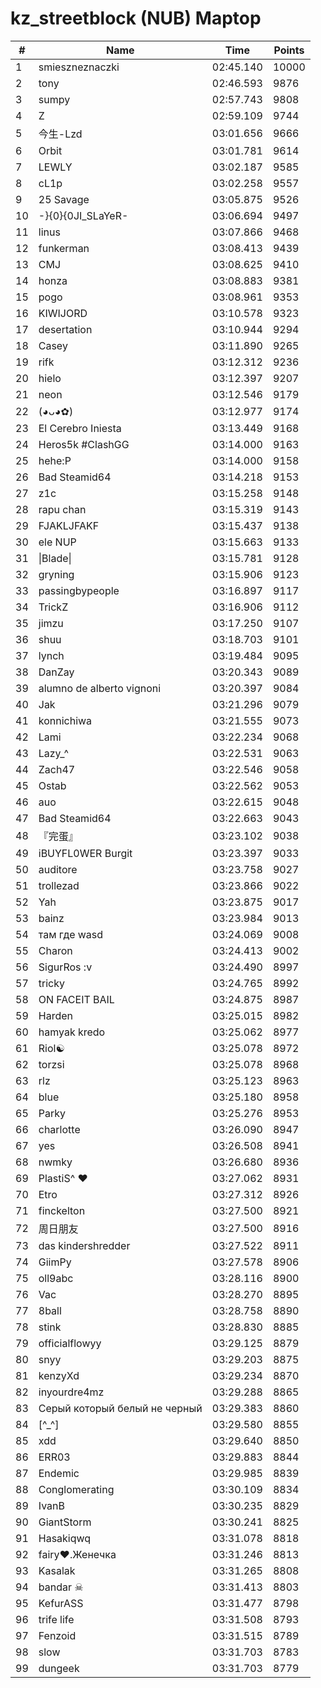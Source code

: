 # kz_streetblock (NUB) Maptop

|  # | Name | Time | Points |
|-------------- | -------------- | -------------- | -------------- | 
| 1 | smieszneznaczki | 02:45.140 | 10000 | 
| 2 | tony | 02:46.593 | 9876 | 
| 3 | sumpy | 02:57.743 | 9808 | 
| 4 | Z | 02:59.109 | 9744 | 
| 5 | 今生-Lzd | 03:01.656 | 9666 | 
| 6 | Orbit | 03:01.781 | 9614 | 
| 7 | LEWLY | 03:02.187 | 9585 | 
| 8 | cL1p | 03:02.258 | 9557 | 
| 9 | 25 Savage | 03:05.875 | 9526 | 
| 10 | -}{0}{0JI_SLaYeR- | 03:06.694 | 9497 | 
| 11 | linus | 03:07.866 | 9468 | 
| 12 | funkerman | 03:08.413 | 9439 | 
| 13 | CMJ | 03:08.625 | 9410 | 
| 14 | honza | 03:08.883 | 9381 | 
| 15 | pogo | 03:08.961 | 9353 | 
| 16 | KIWIJORD | 03:10.578 | 9323 | 
| 17 | desertation | 03:10.944 | 9294 | 
| 18 | Casey | 03:11.890 | 9265 | 
| 19 | rifk | 03:12.312 | 9236 | 
| 20 | hielo | 03:12.397 | 9207 | 
| 21 | neon | 03:12.546 | 9179 | 
| 22 | (◕ᴗ◕✿) | 03:12.977 | 9174 | 
| 23 | El Cerebro Iniesta | 03:13.449 | 9168 | 
| 24 | Heros5k #ClashGG | 03:14.000 | 9163 | 
| 25 | hehe:P | 03:14.000 | 9158 | 
| 26 | Bad Steamid64 | 03:14.218 | 9153 | 
| 27 | z1c | 03:15.258 | 9148 | 
| 28 | rapu chan | 03:15.319 | 9143 | 
| 29 | FJAKLJFAKF | 03:15.437 | 9138 | 
| 30 | ele NUP | 03:15.663 | 9133 | 
| 31 | \|Blade\| | 03:15.781 | 9128 | 
| 32 | gryning | 03:15.906 | 9123 | 
| 33 | passingbypeople | 03:16.897 | 9117 | 
| 34 | TrickZ | 03:16.906 | 9112 | 
| 35 | jimzu | 03:17.250 | 9107 | 
| 36 | shuu | 03:18.703 | 9101 | 
| 37 | lynch | 03:19.484 | 9095 | 
| 38 | DanZay | 03:20.343 | 9089 | 
| 39 | alumno de alberto vignoni | 03:20.397 | 9084 | 
| 40 | Jak | 03:21.296 | 9079 | 
| 41 | konnichiwa | 03:21.555 | 9073 | 
| 42 | Lami | 03:22.234 | 9068 | 
| 43 | Lazy_^ | 03:22.531 | 9063 | 
| 44 | Zach47 | 03:22.546 | 9058 | 
| 45 | Ostab | 03:22.562 | 9053 | 
| 46 | auo | 03:22.615 | 9048 | 
| 47 | Bad Steamid64 | 03:22.663 | 9043 | 
| 48 | 『完蛋』 | 03:23.102 | 9038 | 
| 49 | iBUYFL0WER Burgit | 03:23.397 | 9033 | 
| 50 | auditore | 03:23.758 | 9027 | 
| 51 | trollezad | 03:23.866 | 9022 | 
| 52 | Yah | 03:23.875 | 9017 | 
| 53 | bainz | 03:23.984 | 9013 | 
| 54 | там где wasd | 03:24.069 | 9008 | 
| 55 | Charon | 03:24.413 | 9002 | 
| 56 | SigurRos :v | 03:24.490 | 8997 | 
| 57 | tricky | 03:24.765 | 8992 | 
| 58 | ON FACEIT BAIL | 03:24.875 | 8987 | 
| 59 | Harden | 03:25.015 | 8982 | 
| 60 | hamyak kredo | 03:25.062 | 8977 | 
| 61 | Riol☯ | 03:25.078 | 8972 | 
| 62 | torzsi | 03:25.078 | 8968 | 
| 63 | rlz | 03:25.123 | 8963 | 
| 64 | blue | 03:25.180 | 8958 | 
| 65 | Parky | 03:25.276 | 8953 | 
| 66 | charlotte | 03:26.090 | 8947 | 
| 67 | yes | 03:26.508 | 8941 | 
| 68 | nwmky | 03:26.680 | 8936 | 
| 69 | PlastiS^ ♥ | 03:27.062 | 8931 | 
| 70 | Etro | 03:27.312 | 8926 | 
| 71 | finckelton | 03:27.500 | 8921 | 
| 72 | 周日朋友 | 03:27.500 | 8916 | 
| 73 | das kindershredder | 03:27.522 | 8911 | 
| 74 | GiimPy | 03:27.578 | 8906 | 
| 75 | oll9abc | 03:28.116 | 8900 | 
| 76 | Vac | 03:28.270 | 8895 | 
| 77 | 8ball | 03:28.758 | 8890 | 
| 78 | stink | 03:28.830 | 8885 | 
| 79 | officialflowyy | 03:29.125 | 8879 | 
| 80 | snyy | 03:29.203 | 8875 | 
| 81 | kenzyXd | 03:29.234 | 8870 | 
| 82 | inyourdre4mz | 03:29.288 | 8865 | 
| 83 | Серый который белый не черный | 03:29.383 | 8860 | 
| 84 | [^_^] | 03:29.580 | 8855 | 
| 85 | xdd | 03:29.640 | 8850 | 
| 86 | ERR03 | 03:29.883 | 8844 | 
| 87 | Endemic | 03:29.985 | 8839 | 
| 88 | Conglomerating | 03:30.109 | 8834 | 
| 89 | IvanB | 03:30.235 | 8829 | 
| 90 | GiantStorm | 03:30.241 | 8825 | 
| 91 | Hasakiqwq | 03:31.078 | 8818 | 
| 92 | fairy♥.Женечка | 03:31.246 | 8813 | 
| 93 | Kasalak | 03:31.265 | 8808 | 
| 94 | bandar ☠ | 03:31.413 | 8803 | 
| 95 | KefurASS | 03:31.477 | 8798 | 
| 96 | trife life | 03:31.508 | 8793 | 
| 97 | Fenzoid | 03:31.515 | 8789 | 
| 98 | slow | 03:31.703 | 8783 | 
| 99 | dungeek | 03:31.703 | 8779 | 

